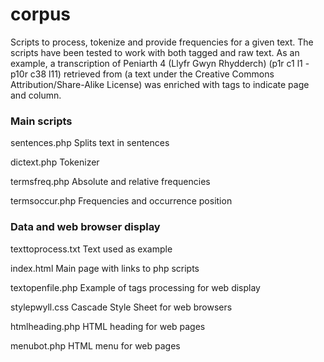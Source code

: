 # corpus

Scripts to process, tokenize and provide frequencies for a given text. The scripts have been tested to work with both tagged and raw text. As an example, a transcription of Peniarth 4 (Llyfr Gwyn Rhydderch) (p1r c1 l1 - p10r c38 l11) retrieved from (a text under the Creative Commons Attribution/Share-Alike License) was enriched with tags to indicate page and column. 

### Main scripts
sentences.php Splits text in sentences

dictext.php  Tokenizer

termsfreq.php Absolute and relative frequencies

termsoccur.php Frequencies and occurrence position


### Data and web browser display

texttoprocess.txt Text used as example

index.html  Main page with links to php scripts

textopenfile.php Example of tags processing for web display

stylepwyll.css Cascade Style Sheet for web browsers

htmlheading.php HTML heading for web pages

menubot.php HTML menu for web pages
